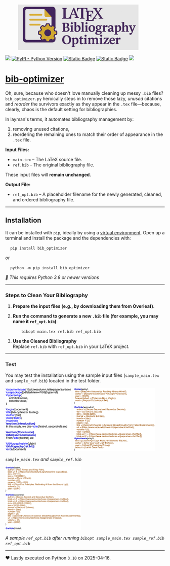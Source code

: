   <figure>
    <img src="logo.png" alt="logo" height="143" />
    <!-- <figcaption>An elephant at sunset</figcaption> -->
  </figure>

[![](https://img.shields.io/badge/License-MIT-blue.svg)](https://github.com/kwyip/bib_optimizer/blob/main/LICENSE)
[![PyPI - Python Version](https://img.shields.io/pypi/pyversions/bib-optimizer)](https://pypi.org/project/bib-optimizer/)
[![Static Badge](https://img.shields.io/badge/CalVer-2025.0416-ff5733)](https://pypi.org/project/bib-optimizer)
[![Static Badge](https://img.shields.io/badge/PyPI-wheels-d8d805)](https://pypi.org/project/bib-optimizer/#files)
[![](https://pepy.tech/badge/bib_optimizer/month)](https://pepy.tech/project/bib_optimizer)

[bib-optimizer](https://bibopt.github.io/)
==========================================

Oh, sure, because who doesn't love manually cleaning up messy `.bib` files? `bib_optimizer.py` heroically steps in to remove those lazy, _unused_ citations and _reorder_ the survivors exactly as they appear in the `.tex` file—because, clearly, chaos is the default setting for bibliographies.

In layman's terms, it automates bibliography management by:

1.  removing unused citations,
2.  reordering the remaining ones to match their order of appearance in the `.tex` file.

**Input Files:**

*   `main.tex` – The LaTeX source file.
*   `ref.bib` – The original bibliography file.

These input files will **remain unchanged**.

**Output File:**

*   `ref_opt.bib` – A placeholder filename for the newly generated, cleaned, and ordered bibliography file.

* * *

Installation
------------

It can be installed with `pip`, ideally by using a [virtual environment](https://realpython.com/what-is-pip/#using-pip-in-a-python-virtual-environment). Open up a terminal and install the package and the dependencies with:  
  

    `pip install bib_optimizer`

_or_

    `python -m pip install bib_optimizer`

  
_🐍 This requires Python 3.8 or newer versions_

* * *

### Steps to Clean Your Bibliography

1.  **Prepare the input files (e.g., by downloading them from Overleaf)**.
2.  **Run the command to generate a new `.bib` file (for example, you may name it `ref_opt.bib`)**:  
      
    
           `bibopt main.tex ref.bib ref_opt.bib`
    
      
    
3.  **Use the Cleaned Bibliography**  
    Replace `ref.bib` with `ref_opt.bib` in your LaTeX project.

* * *

### Test

You may test the installation using the sample input files (`sample_main.tex` and `sample_ref.bib`) located in the test folder.

<img src="sample_main_shot.png" alt="sample_main_shot" height="200"/>&nbsp;&nbsp;<img src="sample_ref_shot.png" alt="sample_ref_shot" height="200" />

_`sample_main.tex` and `sample_ref.bib`_

<img src="sample_ref_opt_shot.png" alt="sample_ref_opt_shot" height="200" />

_A sample `ref_opt.bib` after running `bibopt sample_main.tex sample_ref.bib ref_opt.bib`_

---

♥ Lastly executed on Python `3.10` on 2025-04-16.